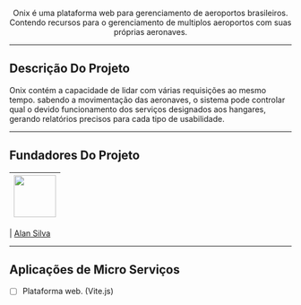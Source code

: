 <p align="center">Onix é uma plataforma web para gerenciamento de aeroportos brasileiros. Contendo recursos para o gerenciamento de multiplos aeroportos com suas próprias aeronaves.</p>

<hr>

## Descrição Do Projeto

Onix contém a capacidade de lidar com várias requisições ao mesmo tempo. sabendo a movimentação das aeronaves, o sistema pode controlar qual o devido funcionamento dos serviços designados aos hangares, gerando relatórios precisos para cada tipo de usabilidade.

<hr>

## Fundadores Do Projeto

| [<img src="https://avatars3.githubusercontent.com/u/123318858?s=460&v=4" width="75px;"/>](https://github.com/alansilvacode) |
| :------------------------------------------------------------------------------------------------------------------------: |

| [Alan Silva](https://github.com/alansilvacode)

<hr>

## Aplicações de Micro Serviços

- [ ] Plataforma web. (Vite.js)
